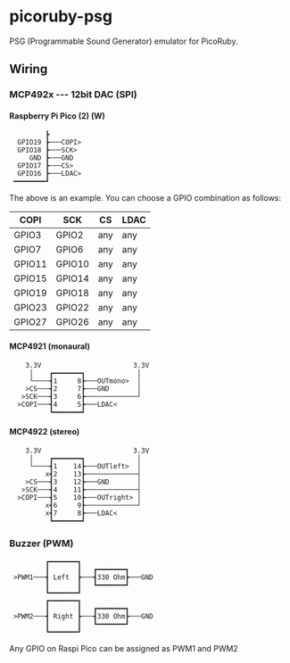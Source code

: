 # picoruby-psg

PSG (Programmable Sound Generator) emulator for PicoRuby.

## Wiring

### MCP492x --- 12bit DAC (SPI)

#### Raspberry Pi Pico (2) (W)
```
         ┣
  GPIO19 ┣───COPI>
  GPIO18 ┣───SCK>
     GND ┣───GND
  GPIO17 ┣───CS>
  GPIO16 ┣───LDAC>
 ━━━━━━━━┛
```

The above is an example.
You can choose a GPIO combination as follows:

|COPI  |SCK   |CS |LDAC|
|------|------|---|---|
|GPIO3 |GPIO2 |any|any|
|GPIO7 |GPIO6 |any|any|
|GPIO11|GPIO10|any|any|
|GPIO15|GPIO14|any|any|
|GPIO19|GPIO18|any|any|
|GPIO23|GPIO22|any|any|
|GPIO27|GPIO26|any|any|

#### MCP4921 (monaural)
```
    3.3V                       3.3V
     │    ┏━━━━━━━┓             │
     └────┫1     8┣───OUTmono>  │
    >CS───┫2     7┣───GND       │
   >SCK───┫3     6┣─────────────┘
  >COPI───┫4     5┣───LDAC<
          ┗━━━━━━━┛
```

#### MCP4922 (stereo)
```
    3.3V                       3.3V
     │    ┏━━━━━━━┓             │
     └────┫1    14┣───OUTleft>  │
         x┫2    13┣─────────────┤
    >CS───┫3    12┣───GND       │
   >SCK───┫4    11┣─────────────┤
  >COPI───┫5    10┣───OUTright> │
         x┫6     9┣─────────────┘
         x┫7     8┣───LDAC<
          ┗━━━━━━━┛
```

### Buzzer (PWM)
```
         ┏━━━━━━━┓
         ┃       ┃   ┏━━━━━━━┓
 >PWM1───┫ Left  ┣───┫330 Ohm┣───GND
         ┃       ┃   ┗━━━━━━━┛
         ┗━━━━━━━┛
         ┏━━━━━━━┓
         ┃       ┃   ┏━━━━━━━┓
 >PWM2───┫ Right ┣───┫330 Ohm┣───GND
         ┃       ┃   ┗━━━━━━━┛
         ┗━━━━━━━┛
```

Any GPIO on Raspi Pico can be assigned as PWM1 and PWM2

